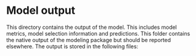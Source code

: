 # Model output

This directory contains the output of the model. This includes model metrics, model selection information and predictions. This folder contains the native output of the modeling package but should be reported elsewhere. The output is stored in the following files:
